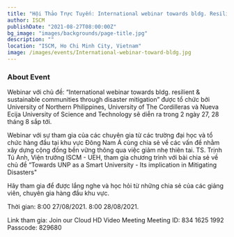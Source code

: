 ```yaml
---
title: "Hội Thảo Trực Tuyến: International webinar towards bldg. Resilient & Sustainable Communities through Disaster Mitigation"
author: ISCM
publishDate: "2021-08-27T08:00:00Z"
bg_image: "images/backgrounds/page-title.jpg"
description: ""
location: "ISCM, Ho Chi Minh City, Vietnam"
image: /images/events/International-webinar-toward-bldg.jpg
---
```


### About Event
<!--StartFragment-->

Webinar với chủ đề: “International webinar towards bldg. resilient & sustainable communities through disaster mitigation” được tổ chức bởi University of Northern Philippines, University of The Cordilleras và Nueva Ecija University of Science and Technology sẽ diễn ra trong 2 ngày 27, 28 tháng 8 sắp tới.

Webinar với sự tham gia của các chuyên gia từ các trường đại học và tổ chức hàng đầu tại khu vực Đông Nam Á cùng chia sẻ về các vấn đề nhằm xây dựng cộng đồng bền vững thông qua việc giảm nhẹ thiên tai. TS. Trịnh Tú Anh, Viện trưởng ISCM - UEH, tham gia chương trình với bài chia sẻ về chủ đề “Towards UNP as a Smart University - Its implication in Mitigating Disasters"

Hãy tham gia để được lắng nghe và học hỏi từ những chia sẻ của các giảng viên, chuyên gia hàng đầu khu vực.

Thời gian: 8:00 27/08/2021.
8:00 28/08/2021.

Link tham gia: Join our Cloud HD Video Meeting
Meeting ID: 834 1625 1992
Passcode: 829680

<!--EndFragment-->
